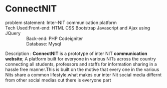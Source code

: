 # ConnectNIT
problem statement: Inter-NIT communication platform<br>
Tech Used:Front-end: HTML CSS Bootstrap Javascript and Ajax using JQuery <br>
               &nbsp; &nbsp;   &nbsp;&nbsp;   &nbsp;   &nbsp; &nbsp;   &nbsp; &nbsp; Back-end: PHP Codeigniter<br>
               &nbsp; &nbsp;   &nbsp;&nbsp;   &nbsp;   &nbsp; &nbsp;   &nbsp; &nbsp;  Database: Mysql <br>
<p> Description : <b>ConnectNIT</b> is a prototype of inter NIT <b> communication website</b>; A platform built for everyone in various NITs across the country connecting all students, professors and staffs for information sharing in a hassle free manner.This is built on the motive that every one in the various Nits share a common lifestyle.what makes our inter Nit social media differnt from other social medias out there is everyone part
</p>
